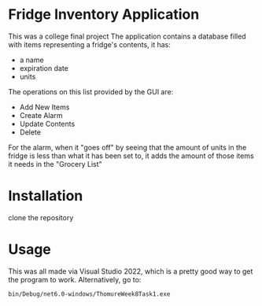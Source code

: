 # Fridge Inventory Application
This was a college final project
The application contains a database filled with items representing a fridge's contents, it has:

- a name
- expiration date
- units

The operations on this list provided by the GUI are:

- Add New Items
- Create Alarm
- Update Contents
- Delete
  
For the alarm, when it "goes off" by seeing that the amount of units in the fridge is less than what it has been set to, it adds the amount of those items it needs in the "Grocery List"

# Installation
clone the repository

# Usage
This was all made via Visual Studio 2022, which is a pretty good way to get the program to work.
Alternatively, go to: 
```
bin/Debug/net6.0-windows/ThomureWeek8Task1.exe
```
